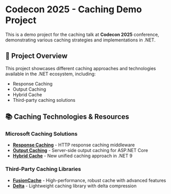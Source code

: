 # Codecon 2025 - Caching Demo Project

This is a demo project for the caching talk at **Codecon 2025** conference, demonstrating various caching strategies and implementations in .NET.

## 🎯 Project Overview

This project showcases different caching approaches and technologies available in the .NET ecosystem, including:

- Response Caching
- Output Caching
- Hybrid Cache
- Third-party caching solutions

## 📚 Caching Technologies & Resources

### Microsoft Caching Solutions

- **[Response Caching](https://docs.microsoft.com/en-us/aspnet/core/performance/caching/response)** - HTTP response caching middleware
- **[Output Caching](https://docs.microsoft.com/en-us/aspnet/core/performance/caching/output)** - Server-side output caching for ASP.NET Core
- **[Hybrid Cache](https://docs.microsoft.com/en-us/aspnet/core/performance/caching/hybrid)** - New unified caching approach in .NET 9

### Third-Party Caching Libraries

- **[FusionCache](https://github.com/ZiggyCreatures/FusionCache)** - High-performance, robust cache with advanced features
- **[Delta](https://github.com/SimonCropp/Delta)** - Lightweight caching library with delta compression
